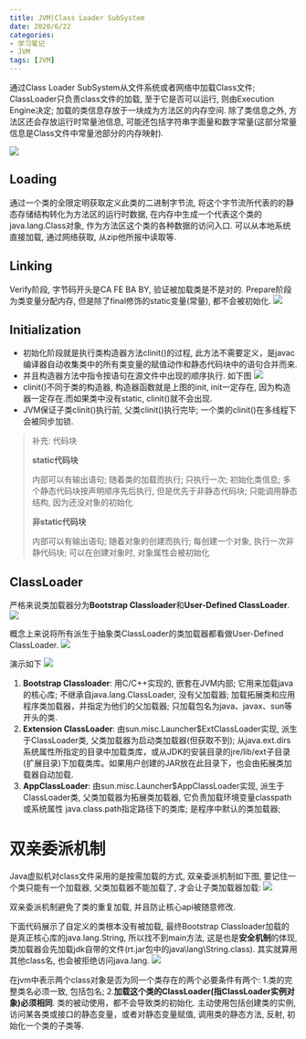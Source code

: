 ```yaml
---
title: JVM|Class Loader SubSystem
date: 2020/6/22
categories: 
- 学习笔记
- JVM
tags: [JVM]
---
```


通过Class Loader SubSystem从文件系统或者网络中加载Class文件; ClassLoader只负责class文件的加载, 至于它是否可以运行, 则由Execution Engine决定; 加载的类信息存放于一块成为方法区的内存空间. 除了类信息之外, 方法区还会存放运行时常量池信息, 可能还包括字符串字面量和数字常量(这部分常量信息是Class文件中常量池部分的内存映射).
<!-- more -->
![](/image/2_1.png)

## Loading
通过一个类的全限定明获取定义此类的二进制字节流, 将这个字节流所代表的的静态存储结构转化为方法区的运行时数据, 在内存中生成一个代表这个类的java.lang.Class对象, 作为方法区这个类的各种数据的访问入口. 可以从本地系统直接加载, 通过网络获取, 从zip他所报中读取等.

## Linking
Verify阶段, 字节码开头是CA FE BA BY, 验证被加载类是不是对的. Prepare阶段为类变量分配内存, 但是除了final修饰的static变量(常量), 都不会被初始化.
![](/image/2_2.png)

## Initialization
- 初始化阶段就是执行类构造器方法clinit()的过程, 此方法不需要定义，是javac编译器自动收集类中的所有类变量的赋值动作和静态代码块中的语句合并而来. 
- 并且构造器方法中指令按语句在源文件中出现的顺序执行. 如下图
![](/image/2_3.png)
- clinit()不同于类的构造器, 构造器函数就是上图的init, init一定存在, 因为构造器一定存在.而如果类中没有static, clinit()就不会出现.
- JVM保证子类clinit()执行前, 父类clinit()执行完毕; 一个类的clinit()在多线程下会被同步加锁.

> 补充: 代码块
> 
> **static代码块**
> 
> 内部可以有输出语句; 随着类的加载而执行; 只执行一次; 初始化类信息; 多个静态代码块按声明顺序先后执行, 但是优先于非静态代码块; 只能调用静态结构, 因为还没对象的初始化
> 
> **非static代码块**
> 
> 内部可以有输出语句; 随着对象的创建而执行; 每创建一个对象, 执行一次非静代码块; 可以在创建对象时, 对象属性会被初始化

## ClassLoader
严格来说类加载器分为**Bootstrap Classloader**和**User-Defined ClassLoader**. 
![](/image/2_4.png)

概念上来说将所有派生于抽象类ClassLoader的类加载器都看做User-Defined ClassLoader.
![](/image/2_5.png)

演示如下
![](/image/2_6.png)

1. **Bootstrap Classloader**: 
用C/C++实现的, 嵌套在JVM内部; 它用来加载java的核心库; 不继承自java.lang.ClassLoader, 没有父加载器; 加载拓展类和应用程序类加载器，并指定为他们的父加载器; 只加载包名为java、javax、sun等开头的类.
2. **Extension ClassLoader**: 由sun.misc.Launcher$ExtClassLoader实现, 派生于ClassLoader类, 父类加载器为启动类加载器(但获取不到); 从java.ext.dirs系统属性所指定的目录中加载类库，或从JDK的安装目录的jre/lib/ext子目录(扩展目录)下加载类库。如果用户创建的JAR放在此目录下，也会由拓展类加载器自动加载.
3. **AppClassLoader**: 由sun.misc.Launcher$AppClassLoader实现, 派生于ClassLoader类, 父类加载器为拓展类加载器, 它负责加载环境变量classpath或系统属性 java.class.path指定路径下的类库; 是程序中默认的类加载器; 

# 双亲委派机制
Java虚拟机对class文件采用的是按需加载的方式, 双亲委派机制如下图, 要记住一个类只能有一个加载器, 父类加载器不能加载了, 才会让子类加载器加载:
![](/image/2_7.png)

双亲委派机制避免了类的重复加载, 并且防止核心api被随意修改.

下面代码展示了自定义的类根本没有被加载, 最终Bootstrap Classloader加载的是真正核心库的java.lang.String, 所以找不到main方法, 这是也是**安全机制**的体现, 类加载器会先加载jdk自带的文件(rt.jar包中的java\lang\String.class). 其实就算用其他class名, 也会被拒绝访问java.lang.
![](/image/2_8.png)

在jvm中表示两个class对象是否为同一个类存在的两个必要条件有两个: 1.类的完整类名必须一致, 包括包名; 2.**加载这个类的ClassLoader(指ClassLoader实例对象)必须相同**. 类的被动使用，都不会导致类的初始化. 主动使用包括创建类的实例, 访问某各类或接口的静态变量，或者对静态变量赋值, 调用类的静态方法, 反射, 初始化一个类的子类等.